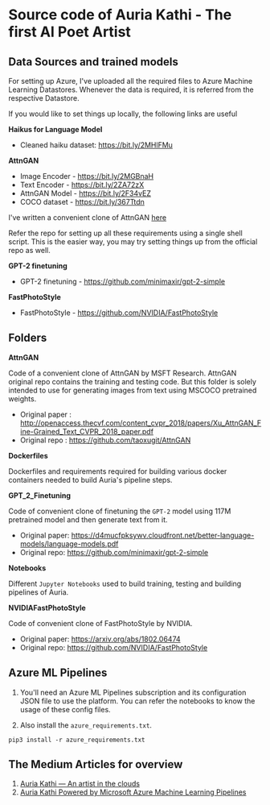 # Source code of Auria Kathi - The first AI Poet Artist


## Data Sources and trained models

For setting up Azure, I've uploaded all the required files to Azure Machine Learning Datastores. Whenever the data is required, it is referred from the respective Datastore. 

If you would like to set things up locally, the following links are useful

**Haikus for Language Model**

- Cleaned haiku dataset: https://bit.ly/2MHlFMu

**AttnGAN**

- Image Encoder - https://bit.ly/2MGBnaH 
- Text Encoder - https://bit.ly/2ZA72zX 
- AttnGAN Model - https://bit.ly/2F34vEZ
- COCO dataset - https://bit.ly/367Ttdn  

I've written a convenient clone of AttnGAN [here](https://github.com/sleebapaul/attnGAN)

Refer the repo for setting up all these requirements using a single shell script. This is the easier way, you may try setting things up from the official repo as well. 

**GPT-2 finetuning** 

- GPT-2 finetuning - https://github.com/minimaxir/gpt-2-simple  

**FastPhotoStyle**

- FastPhotoStyle - https://github.com/NVIDIA/FastPhotoStyle


## Folders

**AttnGAN**

Code of a convenient clone of AttnGAN by MSFT Research. AttnGAN original repo contains the training and testing code. But this folder is solely intended to use for generating images from text using MSCOCO pretrained weights.
- Original paper : http://openaccess.thecvf.com/content_cvpr_2018/papers/Xu_AttnGAN_Fine-Grained_Text_CVPR_2018_paper.pdf
- Original repo : https://github.com/taoxugit/AttnGAN

**Dockerfiles**

Dockerfiles and requirements required for building various docker containers needed to build Auria's pipeline steps.

**GPT_2_Finetuning**

Code of convenient clone of finetuning the `GPT-2` model using 117M pretrained model and then generate text from it. 

- Original paper: https://d4mucfpksywv.cloudfront.net/better-language-models/language-models.pdf
- Original repo: https://github.com/minimaxir/gpt-2-simple

**Notebooks**

Different `Jupyter Notebooks` used to build training, testing and building pipelines of Auria. 

**NVIDIAFastPhotoStyle**

Code of convenient clone of FastPhotoStyle by NVIDIA. 

- Original paper: https://arxiv.org/abs/1802.06474
- Original repo: https://github.com/NVIDIA/FastPhotoStyle


## Azure ML Pipelines

1. You'll need an Azure ML Pipelines subscription and its configuration JSON file to use the platform. You can refer the notebooks to know the usage of these config files. 

2. Also install the `azure_requirements.txt`.

```pip3 install -r azure_requirements.txt```

## The Medium Articles for overview

1. [Auria Kathi — An artist in the clouds](https://towardsdatascience.com/auriakathi-596dfb8710d6)  
2. [Auria Kathi Powered by Microsoft Azure Machine Learning Pipelines](https://towardsdatascience.com/auria-kathi-powered-by-microsoft-azure-machine-learning-pipelines-385de55de062)

